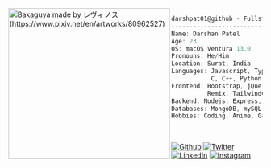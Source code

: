<img align="left" src="https://i.redd.it/h7dae4o0uk461.jpg" alt="Bakaguya made by レヴィノス (https://www.pixiv.net/en/artworks/80962527)" width="320" height="300"/>

```csharp
darshpat01@github - Fullstack Web Developer
-------------------------------------------
Name: Darshan Patel
Age: 23
OS: macOS Ventura 13.0
Pronouns: He/Him
Location: Surat, India
Languages: Javascript, Typescript, HTML, CSS,
           C, C++, Python, Java
Frontend: Bootstrap, jQuery, React, Nextjs,
          Remix, TailwindCss
Backend: Nodejs, Express, Nestjs, SpringBoot
Databases: MongoDB, mySQL
Hobbies: Coding, Anime, Gaming
```
<br>
<p align="left"><a href="https://github.com/darshpat01" target="_blank"><img alt="Github" src="https://img.shields.io/badge/GitHub-%2312100E.svg?&style=for-the-badge&logo=Github&logoColor=white" /></a>
<a href="https://twitter.com/darshan_p19" target="_blank"><img alt="Twitter" src="https://img.shields.io/badge/twitter-%231DA1F2.svg?&style=for-the-badge&logo=twitter&logoColor=white" /></a>
<a href="https://www.linkedin.com/in/-darshanpatel/" target="_blank"><img alt="LinkedIn" src="https://img.shields.io/badge/linkedin-%230077B5.svg?&style=for-the-badge&logo=linkedin&logoColor=white" /></a>
<a href="https://www.instagram.com/darshan.p19/" target="_blank"><img alt="Instagram" src="https://img.shields.io/badge/Instagram-E4405F?style=for-the-badge&logo=instagram&logoColor=white" /></a></p>
